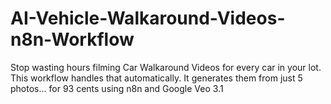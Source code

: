 # AI-Vehicle-Walkaround-Videos-n8n-Workflow
Stop wasting hours filming Car Walkaround Videos for every car in your lot. This workflow handles that automatically. It generates them from just 5 photos... for 93 cents using n8n and Google Veo 3.1
